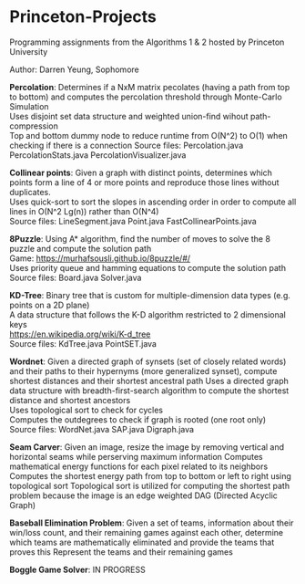 # Princeton-Projects
Programming assignments from the Algorithms 1 & 2 hosted by Princeton University

Author: Darren Yeung, Sophomore 

**Percolation**: Determines if a NxM matrix pecolates (having a path from top to bottom) and computes the percolation threshold through Monte-Carlo Simulation  
    Uses disjoint set data structure and weighted union-find wihout path-compression  
    Top and bottom dummy node to reduce runtime from O(N^2) to O(1) when checking if there is a connection
    Source files: Percolation.java PercolationStats.java PercolationVisualizer.java  
      
**Collinear points**: Given a graph with distinct points, determines which points form a line of 4 or more points and reproduce those lines without duplicates.   
    Uses quick-sort to sort the slopes in ascending order in order to compute all lines in O(N^2 Lg(n)) rather than O(N^4)  
    Source files: LineSegment.java Point.java  FastCollinearPoints.java  
    
**8Puzzle**: Using A* algorithm, find the number of moves to solve the 8 puzzle and compute the solution path  
    Game: https://murhafsousli.github.io/8puzzle/#/  
    Uses priority queue and hamming equations to compute the solution path   
    Source files: Board.java Solver.java   

**KD-Tree**: Binary tree that is custom for multiple-dimension data types (e.g. points on a 2D plane)  
    A data structure that follows the K-D algorithm restricted to 2 dimensional keys  
    https://en.wikipedia.org/wiki/K-d_tree  
    Source files: KdTree.java PointSET.java  

**Wordnet**: Given a directed graph of synsets (set of closely related words) and their paths to their hypernyms (more generalized synset),
compute shortest distances and their shortest ancestral path
    Uses a directed graph data structure with breadth-first-search algorithm to compute the shortest distance and shortest ancestors   
    Uses topological sort to check for cycles   
    Computes the outdegrees to check if graph is rooted (one root only)  
    Source files: WordNet.java SAP.java Digraph.java   
    
**Seam Carver**: Given an image, resize the image by removing vertical and horizontal seams while perserving maximum information
    Computes mathematical energy functions for each pixel related to its neighbors 
    Computes the shortest energy path from top to bottom or left to right using topological sort 
    Topological sort is utilized for computing the shortest path problem because the image is an edge weighted DAG (Directed Acyclic Graph)

**Baseball Elimination Problem**: Given a set of teams, information about their win/loss count, and their remaining games against each other, 
determine which teams are mathematically eliminated and provide the teams that proves this
    Represent the teams and their remaining games 

**Boggle Game Solver**: IN PROGRESS
    

    
    
    
    
